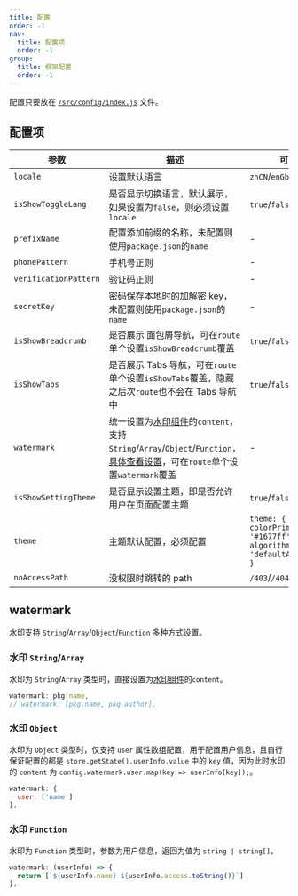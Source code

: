 ```yaml
---
title: 配置
order: -1
nav:
  title: 配置项
  order: -1
group:
  title: 框架配置
  order: -1
---
```


配置只要放在 [`/src/config/index.js`](https://github.com/fxss5201/react-antd/blob/main/src/config/index.js) 文件。

## 配置项

| 参数                  | 描述                                                                                                                                                                                                                 | 可选值                                                                          | 默认值                                                                          | 类型                                 |
| --------------------- | -------------------------------------------------------------------------------------------------------------------------------------------------------------------------------------------------------------------- | ------------------------------------------------------------------------------- | ------------------------------------------------------------------------------- | ------------------------------------ |
| `locale`              | 设置默认语言                                                                                                                                                                                                         | `zhCN`/`enGb`                                                                   | `zhCN`                                                                          | `String`                             |
| `isShowToggleLang`    | 是否显示切换语言，默认展示，如果设置为`false`，则必须设置`locale`                                                                                                                                                    | `true`/`false`                                                                  | `true`                                                                          | `Boolean`                            |
| `prefixName`          | 配置添加前缀的名称，未配置则使用`package.json`的`name`                                                                                                                                                               | -                                                                               | `package.json`的`name`                                                          | `String`                             |
| `phonePattern`        | 手机号正则                                                                                                                                                                                                           | -                                                                               | `/^1\d{10}$/`                                                                   | `RegExp`                             |
| `verificationPattern` | 验证码正则                                                                                                                                                                                                           | -                                                                               | `/^\d{6}$/`                                                                     | `RegExp`                             |
| `secretKey`           | 密码保存本地时的加解密 key，未配置则使用`package.json`的`name`                                                                                                                                                       | -                                                                               | `package.json`的`name`                                                          | `String`                             |
| `isShowBreadcrumb`    | 是否展示 面包屑导航，可在`route`单个设置`isShowBreadcrumb`覆盖                                                                                                                                                       | `true`/`false`                                                                  | `true`                                                                          | `Boolean`                            |
| `isShowTabs`          | 是否展示 Tabs 导航，可在`route`单个设置`isShowTabs`覆盖，隐藏之后次`route`也不会在 Tabs 导航中                                                                                                                       | `true`/`false`                                                                  | `true`                                                                          | `Boolean`                            |
| `watermark`           | 统一设置为[水印组件](https://ant-design.antgroup.com/components/watermark-cn#watermark)的`content`，支持 `String`/`Array`/`Object`/`Function`，[具体查看设置](/config#watermark)，可在`route`单个设置`watermark`覆盖 | -                                                                               | `package.json`的`name`: `pkg.name`                                              | `String`/`Array`/`Object`/`Function` |
| `isShowSettingTheme`  | 是否显示设置主题，即是否允许用户在页面配置主题                                                                                                                                                                       | `true`/`false`                                                                  | `true`                                                                          | `Boolean`                            |
| `theme`               | 主题默认配置，必须配置                                                                                                                                                                                               | `theme: { token: { colorPrimary: '#1677ff' }, algorithm: 'defaultAlgorithm', }` | `theme: { token: { colorPrimary: '#1677ff' }, algorithm: 'defaultAlgorithm', }` | `Object`                             |
| `noAccessPath`        | 没权限时跳转的 path                                                                                                                                                                                                  | `/403`/`/404`                                                                   | `/403`                                                                          | `String`                             |

## watermark

水印支持 `String`/`Array`/`Object`/`Function` 多种方式设置。

### 水印 `String`/`Array`

水印为 `String`/`Array` 类型时，直接设置为[水印组件](https://ant-design.antgroup.com/components/watermark-cn#watermark)的`content`。

```js
watermark: pkg.name,
// watermark: [pkg.name, pkg.author],
```

### 水印 `Object`

水印为 `Object` 类型时，仅支持 `user` 属性数组配置，用于配置用户信息，且自行保证配置的都是 `store.getState().userInfo.value` 中的 `key` 值，因为此时水印的 `content` 为 `config.watermark.user.map(key => userInfo[key]);`。

```js
watermark: {
  user: ['name']
},
```

### 水印 `Function`

水印为 `Function` 类型时，参数为用户信息，返回为值为 `string | string[]`。

```js
watermark: (userInfo) => {
  return [`${userInfo.name} ${userInfo.access.toString()}`]
},
```

